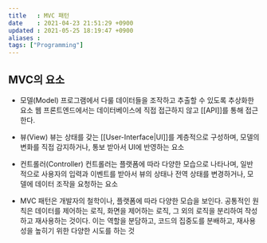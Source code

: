 ```yaml
---
title   : MVC 패턴
date    : 2021-04-23 21:51:29 +0900
updated : 2021-05-25 18:19:47 +0900
aliases : 
tags: ["Programming"]
---
```


## MVC의 요소 
- 모델(Model)
프로그램에서 다룰 데이터들을 조작하고 추출할 수 있도록 추상화한 요소
웹 프론트엔드에서는 데이터베이스에 직접 접근하지 않고 [[API]]를 통해 접근한다. 

- 뷰(View)
뷰는 상태를 갖는 [[User-Interface|UI]]를 계층적으로 구성하며, 모델의 변화를 직접 감지하거나, 통보 받아서 UI에 반영하는 요소

- 컨트롤러(Controller)
컨트롤러는 플랫폼에 따라 다양한 모습으로 나타나며, 일반적으로 사용자의 입력과 이벤트를 받아서 뷰의 상태나 전역 상태를 변경하거나, 모델에 데이터 조작을 요청하는 요소  

- MVC 패턴은 개발자의 철학이나, 플랫폼에 따라 다양한 모습을 보인다. 공통적인 원칙은 데이터를 제어하는 로직, 화면을 제어하는 로직, 그 외의 로직을 분리하여 작성하고 재사용하는 것이다. 이는 역할을 분담하고, 코드의 집중도를 분배하고, 재사용성을 높히기 위한 다양한 시도를 하는 것 


